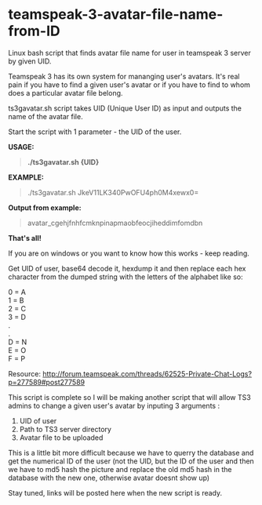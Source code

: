 # teamspeak-3-avatar-file-name-from-ID
Linux bash script that finds avatar file name for user in teamspeak 3 server by given UID.

Teamspeak 3 has its own system for mananging user's avatars. It's real pain if you have to find a given user's avatar or if you have to find to whom does a particular avatar file belong.

ts3gavatar.sh script takes UID (Unique User ID) as input and outputs the name of the avatar file.

Start the script with 1 parameter - the UID of the user.

<b>USAGE:</b>

<blockquote><B>./ts3gavatar.sh {UID}</B></blockquote>

<b>EXAMPLE:</b>

<blockquote>

./ts3gavatar.sh JkeV11LK340PwOFU4ph0M4xewx0=

</blockquote>

<b>Output from example:</b>

<blockquote>avatar_cgehjfnhfcmknpinapmaobfeocjiheddimfomdbn</blockquote>


<b>That's all!</b>


If you are on windows or you want to know how this works - keep reading.



Get UID of user, base64 decode it, hexdump it and then replace each hex character from the dumped string with the letters of the alphabet like so:

0 = A <br>
1 = B <br>
2 = C <br>
3 = D <br>
. <br>
. <br>
D = N <br>
E = O <br>
F = P <br>


Resource: http://forum.teamspeak.com/threads/62525-Private-Chat-Logs?p=277589#post277589


This script is complete so I will be making another script that will allow TS3 admins to change a given user's avatar by inputing 3 arguments :

1. UID of user
2. Path to TS3 server directory
3. Avatar file to be uploaded


This is a little bit more difficult because we have to querry the database and get the numerical ID of the user (not the UID, but the ID of the user and then we have to md5 hash the picture and replace the old md5 hash in the database with the new one, otherwise avatar doesnt show up)

Stay tuned, links will be posted here when the new script is ready.
